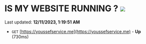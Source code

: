 # IS MY WEBSITE RUNNING ? [![](https://img.shields.io/static/v1?label=Sponsor&message=%E2%9D%A4&logo=GitHub&color=%23fe8e86)](https://github.com/sponsors/<username>)

Last updated: **12/11/2023, 1:19:51 AM**

- `GET` [https://youssefservice.me](https://youssefservice.me) - **Up** (730ms)
